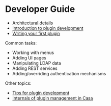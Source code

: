 # Developer Guide

- [Architectural details](./architecture.md)
- [Introduction to plugin development](./intro-plugin.md)
- [Writing your first plugin](./writing-first.md)

Common tasks:

- Working with menus
- Adding UI pages
- Manipulating LDAP data
- Adding REST services
- Adding/overriding authentication mechanisms

Other topics:

- [Tips for plugin development](./tips-development.md)
- [Internals of plugin management in Casa](./plugin-management-internals.md)